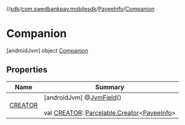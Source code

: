 //[sdk](../../../../index.md)/[com.swedbankpay.mobilesdk](../../index.md)/[PayeeInfo](../index.md)/[Companion](index.md)



# Companion  
 [androidJvm] object [Companion](index.md)   


## Properties  
  
|  Name |  Summary | 
|---|---|
| <a name="com.swedbankpay.mobilesdk/PayeeInfo.Companion/CREATOR/#/PointingToDeclaration/"></a>[CREATOR](-c-r-e-a-t-o-r.md)| <a name="com.swedbankpay.mobilesdk/PayeeInfo.Companion/CREATOR/#/PointingToDeclaration/"></a> [androidJvm] @[JvmField](https://kotlinlang.org/api/latest/jvm/stdlib/kotlin.jvm/-jvm-field/index.html)()  <br>  <br>val [CREATOR](-c-r-e-a-t-o-r.md): [Parcelable.Creator](https://developer.android.com/reference/kotlin/android/os/Parcelable.Creator.html)<[PayeeInfo](../index.md)>   <br>|

